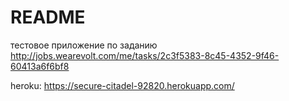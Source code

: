 # README

тестовое приложение по заданию http://jobs.wearevolt.com/me/tasks/2c3f5383-8c45-4352-9f46-60413a6f6bf8

heroku: https://secure-citadel-92820.herokuapp.com/
